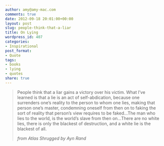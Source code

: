 ```yaml
---
author: amy@amy-mac.com
comments: true
date: 2012-09-18 20:01:00+00:00
layout: post
slug: people-think-that-a-liar
title: On Lying
wordpress_id: 407
categories:
- Inspirational
post_format:
- Quote
tags:
- books
- lying
- quotes
share: true
---
```


<blockquote>People think that a liar gains a victory over his victim. What I’ve learned is that a lie is an act of self-abdication, because one surrenders one’s reality to the person to whom one lies, making that person one’s master, condemning oneself from then on to faking the sort of reality that person’s view requires to be faked…The man who lies to the world, is the world’s slave from then on…There are no white lies, there is only the blackest of destruction, and a white lie is the blackest of all.

<cite>from Atlas Shrugged by Ayn Rand</cite>
</blockquote>
